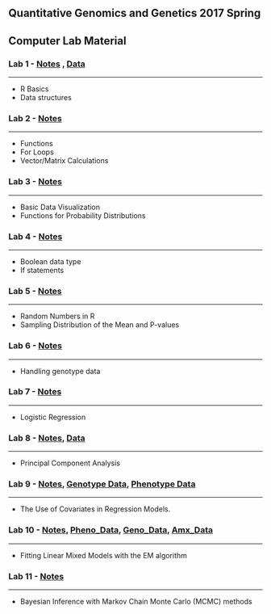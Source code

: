 Quantitative Genomics and Genetics 2017 Spring
------

## Computer Lab Material 


### Lab 1 - [Notes](http://htmlpreview.github.io/?https://github.com/jinhyunju/QG16_computerlab/blob/master/Lab1/QG16_computerlab1_page_ver.html "Lab1") , [Data](http://htmlpreview.github.io/?https://github.com/jinhyunju/QG16_computerlab/blob/master/Lab1/QG16-lab1-data.csv)
---

* R Basics 
* Data structures 

### Lab 2 - [Notes](http://htmlpreview.github.io/?https://github.com/jinhyunju/QG16_computerlab/blob/master/Lab2/QG16_computerlab2.html "Lab1")
---

* Functions
* For Loops
* Vector/Matrix Calculations 

### Lab 3 - [Notes](http://htmlpreview.github.io/?https://github.com/jinhyunju/QG16_computerlab/blob/master/Lab3/QG16_computerlab3.html "Lab3")
---

* Basic Data Visualization
* Functions for Probability Distributions

### Lab 4 - [Notes](http://htmlpreview.github.io/?https://github.com/jinhyunju/QG16_computerlab/blob/master/Lab4/QG16_computerlab4.html "Lab4")
---

* Boolean data type
* If statements

### Lab 5 - [Notes](http://htmlpreview.github.io/?https://github.com/jinhyunju/QG16_computerlab/blob/master/Lab5/QG16_computerlab5.html "Lab5")
---

* Random Numbers in R
* Sampling Distribution of the Mean and P-values


### Lab 6 - [Notes](http://htmlpreview.github.io/?https://github.com/jinhyunju/QG16_computerlab/blob/master/Lab6/QG16_computerlab6.html "Lab6")
---

* Handling genotype data 

### Lab 7 - [Notes](http://htmlpreview.github.io/?https://github.com/jinhyunju/QG16_computerlab/blob/master/Lab7/QG16_computerlab7.html "Lab7")
---

* Logistic Regression

### Lab 8 - [Notes](http://htmlpreview.github.io/?https://github.com/jinhyunju/QG16_computerlab/blob/master/Lab8/QG16_computerlab8.html "Lab8"), [Data](https://github.com/jinhyunju/QG16_computerlab/raw/master/Lab8/pca_example_data.csv)
---
* Principal Component Analysis

### Lab 9 - [Notes](http://htmlpreview.github.io/?https://github.com/jinhyunju/QG16_computerlab/blob/master/Lab9/QG16_computerlab9.html "Lab9"), [Genotype Data](https://github.com/jinhyunju/QG16_computerlab/raw/master/Lab9/QG16_lab9_geno.csv), [Phenotype Data](https://github.com/jinhyunju/QG16_computerlab/raw/master/Lab9/QG16_lab9_pheno.csv)
---

* The Use of Covariates in Regression Models.

### Lab 10 - [Notes](https://github.com/jinhyunju/QG16_computerlab/raw/master/Lab10/QG16_computerlab10.pdf "Lab10"), [Pheno_Data](https://raw.githubusercontent.com/jinhyunju/QG16_computerlab/master/Lab10/QG16_Lab11_EM_Y.txt), [Geno_Data](https://raw.githubusercontent.com/jinhyunju/QG16_computerlab/master/Lab10/QG16_Lab11_EM_X.txt), [Amx_Data](https://raw.githubusercontent.com/jinhyunju/QG16_computerlab/master/Lab10/QG16_Lab11_EM_A.txt)
---

* Fitting Linear Mixed Models with the EM algorithm

### Lab 11 - [Notes](http://htmlpreview.github.io/?https://github.com/jinhyunju/QG16_computerlab/blob/master/Lab11/QG16_computerlab11.html "Lab10")
---

* Bayesian Inference with Markov Chain Monte Carlo (MCMC) methods
